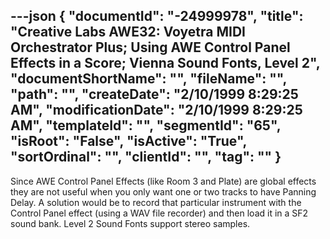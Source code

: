 ---json
{
  "documentId": "-24999978",
  "title": "Creative Labs AWE32: Voyetra MIDI Orchestrator Plus; Using AWE Control Panel Effects in a Score; Vienna Sound Fonts, Level 2",
  "documentShortName": "",
  "fileName": "",
  "path": "",
  "createDate": "2/10/1999 8:29:25 AM",
  "modificationDate": "2/10/1999 8:29:25 AM",
  "templateId": "",
  "segmentId": "65",
  "isRoot": "False",
  "isActive": "True",
  "sortOrdinal": "",
  "clientId": "",
  "tag": ""
}
---

Since AWE Control Panel Effects (like Room 3 and Plate) are global effects they are not useful when you only want one or two tracks to have Panning Delay. A solution would be to record that particular instrument with the Control Panel effect (using a WAV file recorder) and then load it in a SF2 sound bank. Level 2 Sound Fonts support stereo samples.

